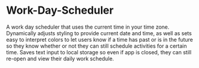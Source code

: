 # Work-Day-Scheduler
A work day scheduler that uses the current time in your time zone. Dynamically adjusts styling to provide current date and time, as well as sets easy to interpret colors to let users know if a time has past or is in the future so they know whether or not they can still schedule activities for a certain time. Saves text input to local storage so even if app is closed, they can still re-open and view their daily work schedule.
